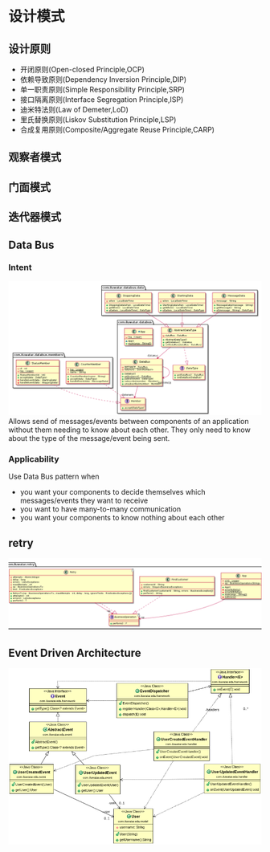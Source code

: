 # 设计模式
##  设计原则

- 开闭原则(Open-closed Principle,OCP)
- 依赖导致原则(Dependency Inversion Principle,DIP)
- 单一职责原则(Simple Responsibility Principle,SRP)
- 接口隔离原则(Interface Segregation Principle,ISP)
- 迪米特法则(Law of Demeter,LoD)
- 里氏替换原则(Liskov Substitution Principle,LSP)
- 合成复用原则(Composite/Aggregate Reuse Principle,CARP)


## 观察者模式
##  门面模式
## 迭代器模式
##  Data Bus
###  Intent
![Class diagram](.README_images/data-bus.png)
 Allows send of messages/events between components of an application without them needing to know about each other. They only need to know about the type of the message/event being sent.    
 
### Applicability

Use Data Bus pattern when

* you want your components to decide themselves which messages/events they want to receive
* you want to have many-to-many communication
* you want your components to know nothing about each other
    
## retry

![Class diagram](.README_images/retry.png)

## Event Driven Architecture

![Class diagram](.README_images/event-driven-architechure.png)





